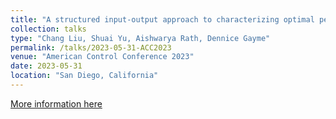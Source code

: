 ```yaml
---
title: "A structured input-output approach to characterizing optimal perturbations in wall-bounded shear flows"
collection: talks
type: "Chang Liu, Shuai Yu, Aishwarya Rath, Dennice Gayme"
permalink: /talks/2023-05-31-ACC2023
venue: "American Control Conference 2023"
date: 2023-05-31
location: "San Diego, California"
---
```


[More information here](https://acc2023.a2c2.org/)
